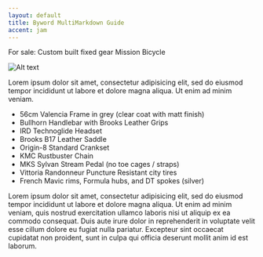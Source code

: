 ```yaml
---
layout: default
title: Byword MultiMarkdown Guide  
accent: jam
---
```


For sale: Custom built fixed gear Mission Bicycle

![Alt text](http://farm9.staticflickr.com/8150/7532127978_e46ce1e144_c.jpg "Optional title")

Lorem ipsum dolor sit amet, consectetur adipisicing elit, sed do eiusmod tempor incididunt ut labore et dolore magna aliqua. Ut enim ad minim veniam.

* 56cm Valencia Frame in grey (clear coat with matt finish) 
* Bullhorn Handlebar with Brooks Leather Grips
* IRD Technoglide Headset
* Brooks B17 Leather Saddle
* Origin-8 Standard Crankset
* KMC Rustbuster Chain
* MKS Sylvan Stream Pedal (no toe cages / straps)
* Vittoria Randonneur Puncture Resistant city tires
* French Mavic rims, Formula hubs, and DT spokes (silver)

Lorem ipsum dolor sit amet, consectetur adipisicing elit, sed do eiusmod tempor incididunt ut labore et dolore magna aliqua. Ut enim ad minim veniam, quis nostrud exercitation ullamco laboris nisi ut aliquip ex ea commodo consequat. Duis aute irure dolor in reprehenderit in voluptate velit esse cillum dolore eu fugiat nulla pariatur. Excepteur sint occaecat cupidatat non proident, sunt in culpa qui officia deserunt mollit anim id est laborum.
